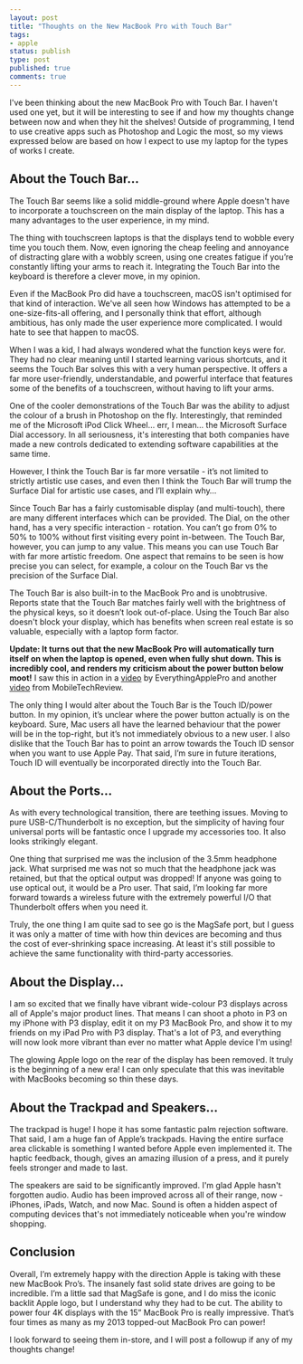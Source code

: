 ```yaml
---
layout: post
title: "Thoughts on the New MacBook Pro with Touch Bar"
tags:
- apple
status: publish
type: post
published: true
comments: true
---
```

I've been thinking about the new MacBook Pro with Touch Bar. I haven't used one yet, but it will be interesting to see if and how my thoughts change between now and when they hit the shelves! Outside of programming, I tend to use creative apps such as Photoshop and Logic the most, so my views expressed below are based on how I expect to use my laptop for the types of works I create.


## About the Touch Bar...

The Touch Bar seems like a solid middle-ground where Apple doesn't have to incorporate a touchscreen on the main display of the laptop. This has a many advantages to the user experience, in my mind.

The thing with touchscreen laptops is that the displays tend to wobble every time you touch them. Now, even ignoring the cheap feeling and annoyance of distracting glare with a wobbly screen, using one creates fatigue if you’re constantly lifting your arms to reach it. Integrating the Touch Bar into the keyboard is therefore a clever move, in my opinion.

Even if the MacBook Pro did have a touchscreen, macOS isn't optimised for that kind of interaction. We've all seen how Windows has attempted to be a one-size-fits-all offering, and I personally think that effort, although ambitious, has only made the user experience more complicated. I would hate to see that happen to macOS.

When I was a kid, I had always wondered what the function keys were for. They had no clear meaning until I started learning various shortcuts, and it seems the Touch Bar solves this with a very human perspective. It offers a far more user-friendly, understandable, and powerful interface that features some of the benefits of a touchscreen, without having to lift your arms.

One of the cooler demonstrations of the Touch Bar was the ability to adjust the colour of a brush in Photoshop on the fly. Interestingly, that reminded me of the Microsoft iPod Click Wheel… err, I mean… the Microsoft Surface Dial accessory. In all seriousness, it's interesting that both companies have made a new controls dedicated to extending software capabilities at the same time.

However, I think the Touch Bar is far more versatile - it’s not limited to strictly artistic use cases, and even then I think the Touch Bar will trump the Surface Dial for artistic use cases, and I’ll explain why…

Since Touch Bar has a fairly customisable display (and multi-touch), there are many different interfaces which can be provided. The Dial, on the other hand, has a very specific interaction - rotation. You can’t go from 0% to 50% to 100% without first visiting every point in-between. The Touch Bar, however, you can jump to any value. This means you can use Touch Bar with far more artistic freedom. One aspect that remains to be seen is how precise you can select, for example, a colour on the Touch Bar vs the precision of the Surface Dial.

The Touch Bar is also built-in to the MacBook Pro and is unobtrusive. Reports state that the Touch Bar matches fairly well with the brightness of the physical keys, so it doesn’t look out-of-place. Using the Touch Bar also doesn't block your display, which has benefits when screen real estate is so valuable, especially with a laptop form factor.

__Update: It turns out that the new MacBook Pro will automatically turn itself on when the laptop is opened, even when fully shut down. This is incredibly cool, and renders my criticism about the power button below moot!__ I saw this in action in a [video](https://youtu.be/PW8ZVpirzVA?t=201) by EverythingApplePro and another [video](https://youtu.be/kFolvM_uozU?t=639) from MobileTechReview.

The only thing I would alter about the Touch Bar is the Touch ID/power button. In my opinion, it’s unclear where the power button actually is on the keyboard. Sure, Mac users all have the learned behaviour that the power will be in the top-right, but it’s not immediately obvious to a new user. I also dislike that the Touch Bar has to point an arrow towards the Touch ID sensor when you want to use Apple Pay. That said, I’m sure in future iterations, Touch ID will eventually be incorporated directly into the Touch Bar.

## About the Ports...

As with every technological transition, there are teething issues. Moving to pure USB-C/Thunderbolt is no exception, but the simplicity of having four universal ports will be fantastic once I upgrade my accessories too. It also looks strikingly elegant.

One thing that surprised me was the inclusion of the 3.5mm headphone jack. What surprised me was not so much that the headphone jack was retained, but that the optical output was dropped! If anyone was going to use optical out, it would be a Pro user. That said, I’m looking far more forward towards a wireless future with the extremely powerful I/O that Thunderbolt offers when you need it.

Truly, the one thing I am quite sad to see go is the MagSafe port, but I guess it was only a matter of time with how thin devices are becoming and thus the cost of ever-shrinking space increasing. At least it's still possible to achieve the same functionality with third-party accessories.


## About the Display...

I am so excited that we finally have vibrant wide-colour P3 displays across all of Apple's major product lines. That means I can shoot a photo in P3 on my iPhone with P3 display, edit it on my P3 MacBook Pro, and show it to my friends on my iPad Pro with P3 display. That's a lot of P3, and everything will now look more vibrant than ever no matter what Apple device I'm using!

The glowing Apple logo on the rear of the display has been removed. It truly is the beginning of a new era! I can only speculate that this was inevitable with MacBooks becoming so thin these days.


## About the Trackpad and Speakers…

The trackpad is huge! I hope it has some fantastic palm rejection software. That said, I am a huge fan of Apple’s trackpads. Having the entire surface area clickable is something I wanted before Apple even implemented it. The haptic feedback, though, gives an amazing illusion of a press, and it purely feels stronger and made to last.

The speakers are said to be significantly improved. I'm glad Apple hasn't forgotten audio. Audio has been improved across all of their range, now - iPhones, iPads, Watch, and now Mac. Sound is often a hidden aspect of computing devices that's not immediately noticeable when you're window shopping.


## Conclusion

Overall, I’m extremely happy with the direction Apple is taking with these new MacBook Pro’s. The insanely fast solid state drives are going to be incredible. I’m a little sad that MagSafe is gone, and I do miss the iconic backlit Apple logo, but I understand why they had to be cut. The ability to power four 4K displays with the 15” MacBook Pro is really impressive. That’s four times as many as my 2013 topped-out MacBook Pro can power!

I look forward to seeing them in-store, and I will post a followup if any of my thoughts change!
